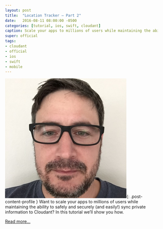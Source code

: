 ```yaml
---
layout: post
title:  "Location Tracker – Part 2"
date:   2016-08-11 08:00:00 -0500
categories: [tutorial, ios, swift, cloudant]
caption: Scale your apps to millions of users while maintaining the ability to safely and securely (and easily!) sync private information to Cloudant.
super: official
tags:
- cloudant
- official
- ios
- swift
- mobile
---
```


![Super Official](/img/profile1.jpg){: .post-content-profile } Want to scale your apps to millions of users while maintaining the ability to safely and securely (and easily!) sync private information to Cloudant? In this tutorial we’ll show you how. 

[Read more...](https://developer.ibm.com/clouddataservices/2016/08/11/location-tracker-part-2-database-per-user/)